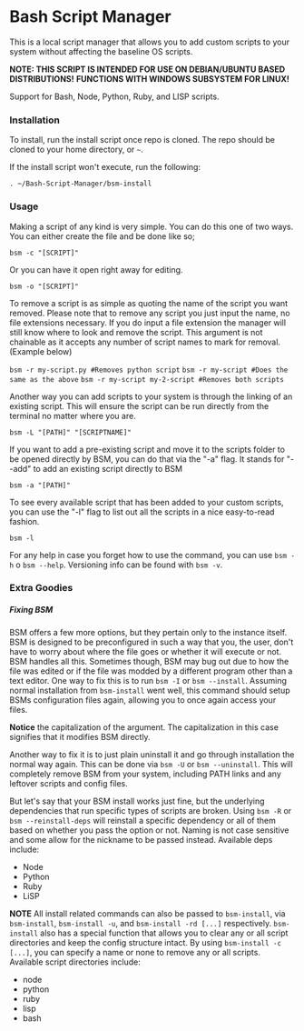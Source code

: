 # Bash Script Manager

This is a local script manager that allows you to add custom scripts to your system without affecting the baseline OS scripts.

__NOTE: THIS SCRIPT IS INTENDED FOR USE ON DEBIAN/UBUNTU BASED DISTRIBUTIONS!__
__FUNCTIONS WITH WINDOWS SUBSYSTEM FOR LINUX!__

Support for Bash, Node, Python, Ruby, and LISP scripts.

### Installation

To install, run the install script once repo is cloned. The repo should be cloned to your home directory, or `~`.

If the install script won't execute, run the following:

`. ~/Bash-Script-Manager/bsm-install`

### Usage

Making a script of any kind is very simple. You can do this one of two ways. You can either create the file and be done like so;

`bsm -c "[SCRIPT]"`

Or you can have it open right away for editing.

`bsm -o "[SCRIPT]"`

To remove a script is as simple as quoting the name of the script you want removed. Please note that to remove any script you just input the name, no file extensions necessary. If you do input a file extension the manager will still know where to look and remove the script. This argument is not chainable as it accepts any number of script names to mark for removal. (Example below)

`bsm -r my-script.py #Removes python script`
`bsm -r my-script #Does the same as the above`
`bsm -r my-script my-2-script #Removes both scripts`

Another way you can add scripts to your system is through the linking of an existing script. This will ensure the script can be run directly from the terminal no matter where you are.

`bsm -L "[PATH]" "[SCRIPTNAME]"`

If you want to add a pre-existing script and move it to the scripts folder to be opened directly by BSM, you can do that via the "-a" flag. It stands for "--add" to add an existing script directly to BSM

`bsm -a "[PATH]"`

To see every available script that has been added to your custom scripts, you can use the "-l" flag to list out all the scripts in a nice easy-to-read fashion.

`bsm -l`

For any help in case you forget how to use the command, you can use `bsm -h` o `bsm --help`. Versioning info can be found with `bsm -v`.


### Extra Goodies

##### Fixing BSM

BSM offers a few more options, but they pertain only to the instance itself. BSM is designed to be preconfigured in such a way that you, the user, don't have to worry about where the file goes or whether it will execute or not. BSM handles all this. Sometimes though, BSM may bug out due to how the file was edited or if the file was modded by a different program other than a text editor. One way to fix this is to run `bsm -I` or `bsm --install`. Assuming normal installation from `bsm-install` went well, this command should setup BSMs configuration files again, allowing you to once again access your files.

**Notice** the capitalization of the argument. The capitalization in this case signifies that it modifies BSM directly.

Another way to fix it is to just plain uninstall it and go through installation the normal way again. This can be done via `bsm -U` or `bsm --uninstall`. This will completely remove BSM from your system, including PATH links and any leftover scripts and config files.

But let's say that your BSM install works just fine, but the underlying dependencies that run specific types of scripts are broken. Using `bsm -R` or `bsm --reinstall-deps` will reinstall a specific dependency or all of them based on whether you pass the option or not. Naming is not case sensitive and some allow for the nickname to be passed instead. Available deps include:

- Node
- Python
- Ruby
- LiSP

**NOTE**
All install related commands can also be passed to `bsm-install`, via `bsm-install`, `bsm-install -u`, and `bsm-install -rd [...]` respectively. `bsm-install` also has a special function that allows you to clear any or all script directories and keep the config structure intact. By using `bsm-install -c [...]`, you can specify a name or none to remove any or all scripts. Available script directories include:

- node
- python
- ruby
- lisp
- bash